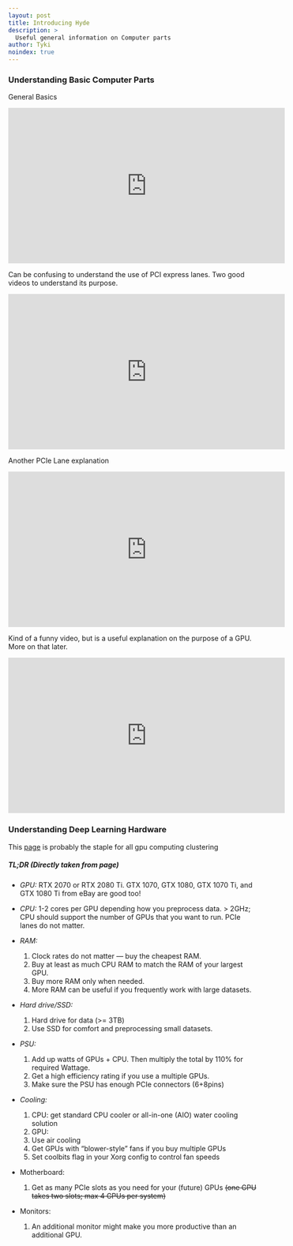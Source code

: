 ```yaml
---
layout: post
title: Introducing Hyde
description: >
  Useful general information on Computer parts
author: Tyki
noindex: true
---
```



### Understanding Basic Computer Parts

General Basics

<iframe width="560" height="315" src="https://www.youtube.com/embed/ExxFxD4OSZ0" frameborder="0" allow="accelerometer; autoplay; encrypted-media; gyroscope; picture-in-picture" allowfullscreen></iframe>

Can be confusing to understand the use of PCI express lanes. Two good videos to understand its purpose.

<iframe width="560" height="315" src="https://www.youtube.com/embed/PrXwe21biJo" frameborder="0" allow="accelerometer; autoplay; encrypted-media; gyroscope; picture-in-picture" allowfullscreen></iframe>

Another PCIe Lane explanation

<iframe width="560" height="315" src="https://www.youtube.com/watch?v=LSSHuMHbCWo" frameborder="0" allow="accelerometer; autoplay; encrypted-media; gyroscope; picture-in-picture" allowfullscreen></iframe>


Kind of a funny video, but is a useful explanation on the purpose of a GPU. More on that later.

<iframe width="560" height="315" src="https://www.youtube.com/watch?v=6stDhEA0wFQ" frameborder="0" allow="accelerometer; autoplay; encrypted-media; gyroscope; picture-in-picture" allowfullscreen></iframe>

### Understanding Deep Learning Hardware

This [page](https://timdettmers.com/2018/12/16/deep-learning-hardware-guide/) is probably the staple for all gpu computing clustering

##### TL;DR (Directly taken from page)

- *GPU:* RTX 2070 or RTX 2080 Ti. GTX 1070, GTX 1080, GTX 1070 Ti, and GTX 1080 Ti from eBay are good too!

- *CPU:* 1-2 cores per GPU depending how you preprocess data. > 2GHz; CPU should support the number of GPUs that you want to run. PCIe lanes do not matter.

- *RAM:*

  1) Clock rates do not matter — buy the cheapest RAM.
  2) Buy at least as much CPU RAM to match the RAM of your largest GPU.
  3) Buy more RAM only when needed.
  4) More RAM can be useful if you frequently work with large datasets.

- *Hard drive/SSD:*
  1) Hard drive for data (>= 3TB)
  2) Use SSD for comfort and preprocessing small datasets.

- *PSU:*
  1) Add up watts of GPUs + CPU. Then multiply the total by 110% for required Wattage.
  2) Get a high efficiency rating if you use a multiple GPUs.
  3) Make sure the PSU has enough PCIe connectors (6+8pins)

- *Cooling:*
  1) CPU: get standard CPU cooler or all-in-one (AIO) water cooling solution
  2) GPU:
  3) Use air cooling
  4) Get GPUs with “blower-style” fans if you buy multiple GPUs
  5) Set coolbits flag in your Xorg config to control fan speeds

- Motherboard:
  1) Get as many PCIe slots as you need for your (future) GPUs ~~(one GPU takes two slots; max 4 GPUs per system)~~

- Monitors:
  1) An additional monitor might make you more productive than an additional GPU.






